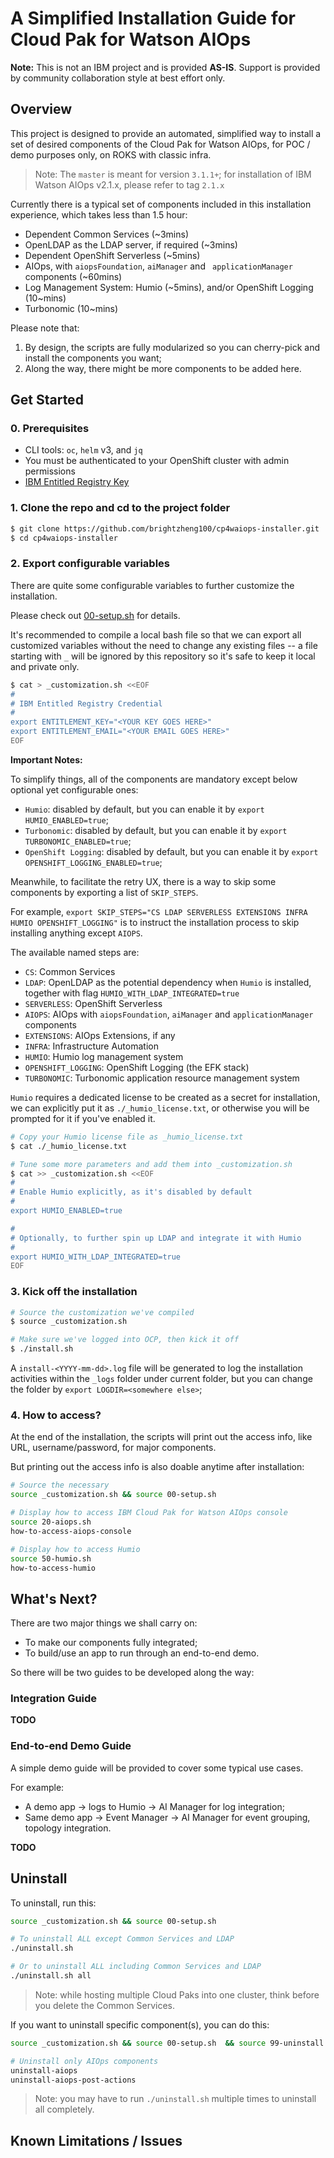 # A Simplified Installation Guide for Cloud Pak for Watson AIOps

**Note:** This is not an IBM project and is provided **AS-IS**. Support is provided by community collaboration style at best effort only.

## Overview

This project is designed to provide an automated, simplified way to install a set of desired components of the Cloud Pak for Watson AIOps, for POC / demo purposes only, on ROKS with classic infra.

> Note: The `master` is meant for version `3.1.1+`; for installation of IBM Watson AIOps v2.1.x, please refer to tag `2.1.x`

Currently there is a typical set of components included in this installation experience, which takes less than 1.5 hour:

- Dependent Common Services (~3mins)
- OpenLDAP as the LDAP server, if required (~3mins)
- Dependent OpenShift Serverless (~5mins)
- AIOps, with `aiopsFoundation`, `aiManager` and ` applicationManager` components (~60mins)
- Log Management System: Humio (~5mins), and/or OpenShift Logging (10~mins)
- Turbonomic (10~mins)

Please note that:
1. By design, the scripts are fully modularized so you can cherry-pick and install the components you want;
2. Along the way, there might be more components to be added here.


## Get Started

### 0. Prerequisites

- CLI tools: `oc`, `helm` v3, and `jq`
- You must be authenticated to your OpenShift cluster with admin permissions
- [IBM Entitled Registry Key](https://myibm.ibm.com/products-services/containerlibrary)

### 1. Clone the repo and cd to the project folder

```sh
$ git clone https://github.com/brightzheng100/cp4waiops-installer.git
$ cd cp4waiops-installer
```

### 2. Export configurable variables

There are quite some configurable variables to further customize the installation.

Please check out [00-setup.sh](./00-setup.sh) for details.

It's recommended to compile a local bash file so that we can export all customized variables without the need to change any existing files -- a file starting with `_` will be ignored by this repository so it's safe to keep it local and private only.

```sh
$ cat > _customization.sh <<EOF
#
# IBM Entitled Registry Credential
#
export ENTITLEMENT_KEY="<YOUR KEY GOES HERE>"
export ENTITLEMENT_EMAIL="<YOUR EMAIL GOES HERE>"
EOF
```

**Important Notes:**

To simplify things, all of the components are mandatory except below optional yet configurable ones:

- `Humio`: disabled by default, but you can enable it by `export HUMIO_ENABLED=true`;
- `Turbonomic`: disabled by default, but you can enable it by `export TURBONOMIC_ENABLED=true`;
- `OpenShift Logging`: disabled by default, but you can enable it by `export OPENSHIFT_LOGGING_ENABLED=true`;

Meanwhile, to facilitate the retry UX, there is a way to skip some components by exporting a list of `SKIP_STEPS`.

For example, `export SKIP_STEPS="CS LDAP SERVERLESS EXTENSIONS INFRA HUMIO OPENSHIFT_LOGGING"` is to instruct the installation process to skip installing anything except `AIOPS`. 

The available named steps are:
- `CS`: Common Services
- `LDAP`: OpenLDAP as the potential dependency when `Humio` is installed, together with flag `HUMIO_WITH_LDAP_INTEGRATED=true`
- `SERVERLESS`: OpenShift Serverless
- `AIOPS`: AIOps with `aiopsFoundation`, `aiManager` and `applicationManager` components
- `EXTENSIONS`: AIOps Extensions, if any
- `INFRA`: Infrastructure Automation
- `HUMIO`: Humio log management system
- `OPENSHIFT_LOGGING`: OpenShift Logging (the EFK stack)
- `TURBONOMIC`: Turbonomic application resource management system

`Humio` requires a dedicated license to be created as a secret for installation, we can explicitly put it as `./_humio_license.txt`, or otherwise you will be prompted for it if you've enabled it.

```sh
# Copy your Humio license file as _humio_license.txt
$ cat ./_humio_license.txt

# Tune some more parameters and add them into _customization.sh
$ cat >> _customization.sh <<EOF
#
# Enable Humio explicitly, as it's disabled by default
#
export HUMIO_ENABLED=true

#
# Optionally, to further spin up LDAP and integrate it with Humio
#
export HUMIO_WITH_LDAP_INTEGRATED=true
EOF
```

### 3. Kick off the installation

```sh
# Source the customization we've compiled
$ source _customization.sh

# Make sure we've logged into OCP, then kick it off
$ ./install.sh
```

A `install-<YYYY-mm-dd>.log` file will be generated to log the installation activities within the `_logs` folder under current folder, but you can change the folder by `export LOGDIR=<somewhere else>`;

### 4. How to access?

At the end of the installation, the scripts will print out the access info, like URL, username/password, for major components.

But printing out the access info is also doable anytime after installation:

```sh
# Source the necessary
source _customization.sh && source 00-setup.sh

# Display how to access IBM Cloud Pak for Watson AIOps console
source 20-aiops.sh
how-to-access-aiops-console

# Display how to access Humio
source 50-humio.sh
how-to-access-humio
```

## What's Next?

There are two major things we shall carry on:
- To make our components fully integrated;
- To build/use an app to run through an end-to-end demo.

So there will be two guides to be developed along the way:

### Integration Guide

**TODO**

### End-to-end Demo Guide

A simple demo guide will be provided to cover some typical use cases.

For example:
- A demo app -> logs to Humio -> AI Manager for log integration;
- Same demo app -> Event Manager -> AI Manager for event grouping, topology integration.

**TODO**

## Uninstall

To uninstall, run this:

```sh
source _customization.sh && source 00-setup.sh

# To uninstall ALL except Common Services and LDAP
./uninstall.sh

# Or to uninstall ALL including Common Services and LDAP
./uninstall.sh all
```

> Note: while hosting multiple Cloud Paks into one cluster, think before you delete the Common Services.


If you want to uninstall specific component(s), you can do this:

```sh
source _customization.sh && source 00-setup.sh  && source 99-uninstall.sh

# Uninstall only AIOps components
uninstall-aiops
uninstall-aiops-post-actions
```

> Note: you may have to run `./uninstall.sh` multiple times to uninstall all completely.

## Known Limitations / Issues

